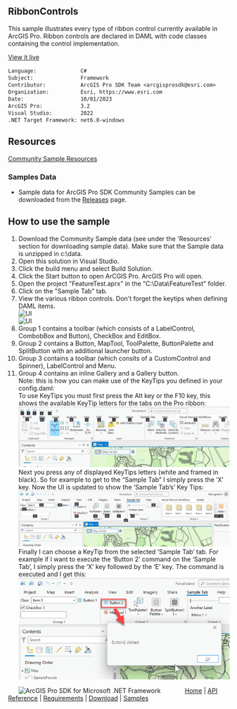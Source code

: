## RibbonControls

<!-- TODO: Write a brief abstract explaining this sample -->
This sample illustrates every type of ribbon control currently available in ArcGIS Pro.  Ribbon controls are declared in DAML with code classes containing the control implementation.  
  


<a href="https://pro.arcgis.com/en/pro-app/sdk/" target="_blank">View it live</a>

<!-- TODO: Fill this section below with metadata about this sample-->
```
Language:              C#
Subject:               Framework
Contributor:           ArcGIS Pro SDK Team <arcgisprosdk@esri.com>
Organization:          Esri, https://www.esri.com
Date:                  10/01/2023
ArcGIS Pro:            3.2
Visual Studio:         2022
.NET Target Framework: net6.0-windows
```

## Resources

[Community Sample Resources](https://github.com/Esri/arcgis-pro-sdk-community-samples#resources)

### Samples Data

* Sample data for ArcGIS Pro SDK Community Samples can be downloaded from the [Releases](https://github.com/Esri/arcgis-pro-sdk-community-samples/releases) page.  

## How to use the sample
<!-- TODO: Explain how this sample can be used. To use images in this section, create the image file in your sample project's screenshots folder. Use relative url to link to this image using this syntax: ![My sample Image](FacePage/SampleImage.png) -->
1. Download the Community Sample data (see under the 'Resources' section for downloading sample data).  Make sure that the Sample data is unzipped in c:\data.
2. Open this solution in Visual Studio.    
3. Click the build menu and select Build Solution.  
4. Click the Start button to open ArCGIS Pro.  ArcGIS Pro will open.  
5. Open the project "FeatureTest.aprx" in the "C:\Data\FeatureTest" folder.  
6. Click on the "Sample Tab" tab.  
7. View the various ribbon controls.   Don't forget the keytips when defining DAML items.   
![UI](Screenshots/RibbonControls.png)  
![UI](Screenshots/RibbonControls_KeyTips.png)   
8. Group 1 contains a toolbar (which consists of a LabelControl, CombobBox and Button), CheckBox and EditBox.  
9. Group 2 contains a Button, MapTool, ToolPalette, ButtonPalette and SplitButton with an additional launcher button.  
10. Group 3 contains a toolbar (which consits of a CustomControl and Spinner), LabelControl and Menu.  
11. Group 4 contains an inline Gallery and a Gallery button.   
Note: this is how you can make use of the KeyTips you defined in your config.daml:  
To use KeyTips you must first press the Alt key or the F10 key, this shows the available KeyTip letters for the tabs on the Pro ribbon:  
![UI](Screenshots/Screen1.png)  
Next you press any of displayed KeyTips letters (white and framed in black).  So for example to get to the “Sample Tab” I simply press the ‘X’ key.  Now the UI is updated to show the ‘Sample Tab’s’ Key Tips:  
![UI](Screenshots/Screen2.png)  
Finally I can choose a KeyTip from the selected ‘Sample Tab’ tab.  For example if I want to execute the ‘Button 2’ command on the ‘Sample Tab’, I simply press the ‘X’ key followed by the ‘E’ key.  The command is executed and I get this:  
![UI](Screenshots/Screen3.png)  
  

<!-- End -->

&nbsp;&nbsp;&nbsp;&nbsp;&nbsp;&nbsp;<img src="https://esri.github.io/arcgis-pro-sdk/images/ArcGISPro.png"  alt="ArcGIS Pro SDK for Microsoft .NET Framework" height = "20" width = "20" align="top"  >
&nbsp;&nbsp;&nbsp;&nbsp;&nbsp;&nbsp;&nbsp;&nbsp;&nbsp;&nbsp;&nbsp;&nbsp;
[Home](https://github.com/Esri/arcgis-pro-sdk/wiki) | <a href="https://pro.arcgis.com/en/pro-app/latest/sdk/api-reference" target="_blank">API Reference</a> | [Requirements](https://github.com/Esri/arcgis-pro-sdk/wiki#requirements) | [Download](https://github.com/Esri/arcgis-pro-sdk/wiki#installing-arcgis-pro-sdk-for-net) | <a href="https://github.com/esri/arcgis-pro-sdk-community-samples" target="_blank">Samples</a>
